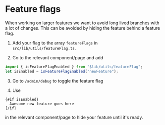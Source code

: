 # Feature flags

When working on larger features we want to avoid long lived branches with a lot of changes. This can be avoided by hiding the feature behind a feature flag.

1. Add your flag to the array `featureFlags` in `src/lib/utils/featureFlag.ts`.

2. Go to the relevant component/page and add

```typescript
import { isFeatureFlagEnabled } from "$lib/utils/featureFlag";
let isEnabled = isFeatureFlagEnabled("newFeature");
```

3. Go to `/admin/debug` to toggle the feature flag

4. Use

```svelte
{#if isEnabled}
  Awesome new feature goes here
{/if}
```

in the relevant component/page to hide your feature until it's ready.
